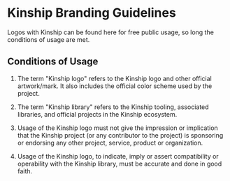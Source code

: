 # Kinship Branding Guidelines

Logos with Kinship can be found here for free public usage, so long the conditions of usage are met.

## Conditions of Usage

1. The term "Kinship logo" refers to the Kinship logo and other official artwork/mark. It also includes the official color scheme used by the project.

2. The term "Kinship library" refers to the Kinship tooling, associated libraries, and official projects in the Kinship ecosystem.

3. Usage of the Kinship logo must not give the impression or implication that the Kinship project (or any contributor to the project) is sponsoring or endorsing any other project, service, product or organization.

4. Usage of the Kinship logo, to indicate, imply or assert compatibility or operability with the Kinship library, must be accurate and done in good faith.